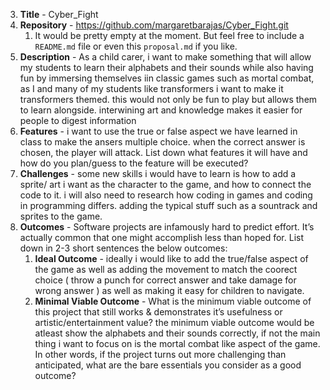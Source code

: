 3. **Title** - Cyber_Fight
4. **Repository** - https://github.com/margaretbarajas/Cyber_Fight.git
    1. It would be pretty empty at the moment. But feel free to include a `README.md` file or even this `proposal.md` if you like.
5. **Description** - As a child carer, i want to make something that will allow my students to learn their alphabets and their sounds while also having fun by immersing themselves iin classic games such as mortal combat, as I and many of my students like transformers i want to make it transformers themed. this would not only be fun to play but allows them to learn alongside. interwining art and knowledge makes it easier for people to digest information
6. **Features** - i want to use the true or false aspect we have learned in class to make the ansers multiple choice. when the correct answer is chosen, the player will attack.  List down what features it will have and how do you plan/guess to the feature will be executed?
7. **Challenges** - some new skills i would have to learn is how to add a sprite/ art i want as the character to the game, and how to connect the code to it. i will also need to research how coding in games and coding in programming differs. adding the typical stuff such as a sountrack and sprites to the game.
8. **Outcomes** - Software projects are infamously hard to predict effort. It’s actually common that one might accomplish less than hoped for. List down in 2-3 short sentences the below outcomes:
    1. **Ideal Outcome** - ideally i would like to add the true/false aspect of the game as well as adding the movement to match the coorect choice ( throw a punch for correct answer and take damage for wrong answer ) as well as making it easy for children to navigate.
    2. **Minimal Viable Outcome** - What is the minimum viable outcome of this project that still works & demonstrates it’s usefulness or artistic/entertainment value? the minimum viable outcome would be atleast show the alphabets and their sounds correctly, if not the main thing i want to focus on is the mortal combat like aspect of the game.
    In other words, if the project turns out more challenging than anticipated, what are the bare essentials you consider as a good outcome? 